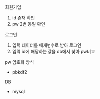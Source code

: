 회원가입

1. id 존재 확인
2. pw 2번 동일 확인


로그인

1. 입력 데이터를 매개변수로 받아 로그인
2. 입력 id에 해당하는 값을 db에서 찾아 pw비교

pw 암호화 방식
- pbkdf2

DB 
- mysql